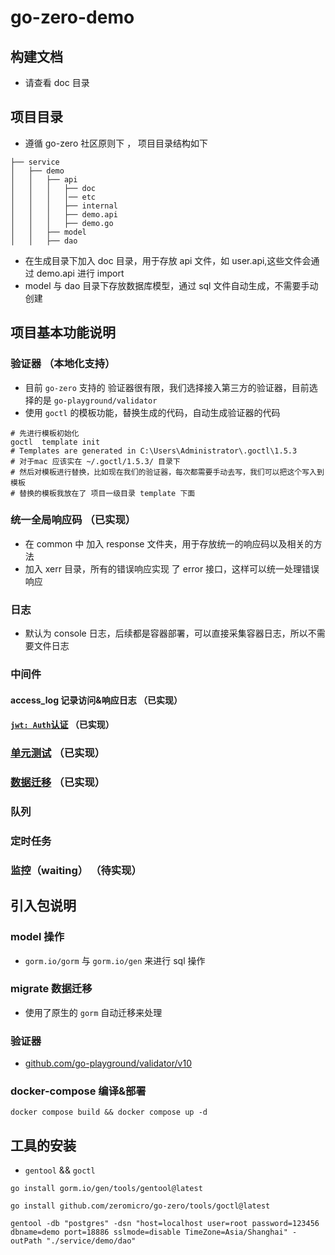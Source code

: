 # go-zero-demo

## 构建文档
- 请查看 doc 目录

## 项目目录

- 遵循 go-zero 社区原则下 ， 项目目录结构如下

```
├── service
│   ├── demo
│   │   ├── api
│   │   │   ├── doc
│   │   │   │── etc   
│   │   │   ├── internal
│   │   │   ├── demo.api
│   │   │   ├── demo.go
│   │   ├── model
│   │   ├── dao
```

- 在生成目录下加入 doc 目录，用于存放 api 文件，如 user.api,这些文件会通过 demo.api 进行 import
- model 与 dao 目录下存放数据库模型，通过 sql 文件自动生成，不需要手动创建

## 项目基本功能说明

### 验证器 （本地化支持）
- 目前 `go-zero` 支持的 验证器很有限，我们选择接入第三方的验证器，目前选择的是 `go-playground/validator`
- 使用 `goctl` 的模板功能，替换生成的代码，自动生成验证器的代码

```shell
# 先进行模板初始化
goctl  template init 
# Templates are generated in C:\Users\Administrator\.goctl\1.5.3
# 对于mac 应该实在 ~/.goctl/1.5.3/ 目录下
# 然后对模板进行替换，比如现在我们的验证器，每次都需要手动去写，我们可以把这个写入到模板
# 替换的模板我放在了 项目一级目录 template 下面
```

### 统一全局响应码 （已实现）
- 在 common 中 加入 response 文件夹，用于存放统一的响应码以及相关的方法
- 加入 xerr 目录，所有的错误响应实现 了 error 接口，这样可以统一处理错误响应

### 日志
- 默认为 console 日志，后续都是容器部署，可以直接采集容器日志，所以不需要文件日志

### 中间件

#### access_log  记录访问&响应日志 （已实现）

#### [`jwt: Auth`认证](./doc/04用户详情.md) （已实现）


### [单元测试](./doc/05单元测试.md) （已实现）

### [数据迁移](./doc/06数据迁移.md) （已实现）

### 队列

### 定时任务

### 监控（waiting） （待实现）

## 引入包说明

### model 操作

- `gorm.io/gorm` 与 `gorm.io/gen` 来进行 sql 操作

### migrate 数据迁移

- 使用了原生的 `gorm` 自动迁移来处理

### 验证器

- [github.com/go-playground/validator/v10](https://github.com/go-playground/validator)

### docker-compose 编译&部署

```shell
docker compose build && docker compose up -d
```

## 工具的安装

- `gentool` && `goctl`
```shell
go install gorm.io/gen/tools/gentool@latest

go install github.com/zeromicro/go-zero/tools/goctl@latest
```

```tool
gentool -db "postgres" -dsn "host=localhost user=root password=123456 dbname=demo port=18886 sslmode=disable TimeZone=Asia/Shanghai" -outPath "./service/demo/dao"
```
